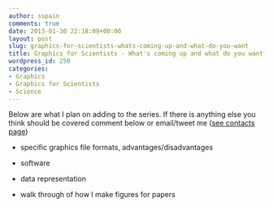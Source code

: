 ```yaml
---
author: sspain
comments: true
date: 2013-01-30 22:18:09+00:00
layout: post
slug: graphics-for-scientists-whats-coming-up-and-what-do-you-want
title: Graphics for Scientists - What's coming up and what do you want?
wordpress_id: 250
categories:
- Graphics
- Graphics for Scientists
- Science
---
```


Below are what I plan on adding to the series. If there is anything else you think should be covered comment below or email/tweet me ([see contacts page](http://sebspain.co.uk/about/))

- specific graphics file formats, advantages/disadvantages

- software

- data representation

- walk through of how I make figures for papers
